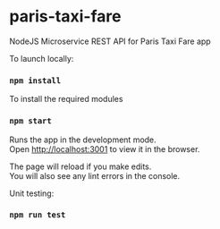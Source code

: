 # paris-taxi-fare

NodeJS Microservice REST API for Paris Taxi Fare app

To launch locally:

### `npm install`

To install the required modules<br />


### `npm start`

Runs the app in the development mode.<br />
Open [http://localhost:3001](http://localhost:3001) to view it in the browser.

The page will reload if you make edits.<br />
You will also see any lint errors in the console.
  
 Unit testing:
### `npm run test`
